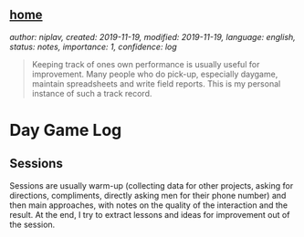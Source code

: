 [home](./index.md)
------------------

*author: niplav, created: 2019-11-19, modified: 2019-11-19, language: english, status: notes, importance: 1, confidence: log*

> Keeping track of ones own performance is usually useful for
> improvement<!--TODO: find source!-->. Many people who do pick-up,
> especially daygame<!--TODO: links for those two-->, maintain
> spreadsheets and write field reports. This is my personal instance
> of such a track record.

Day Game Log
============

Sessions
--------

Sessions are usually warm-up (collecting data for other projects, asking
for directions, compliments, directly asking men for their phone number)
and then main approaches, with notes on the quality of the interaction
and the result. At the end, I try to extract lessons and ideas for
improvement out of the session.
